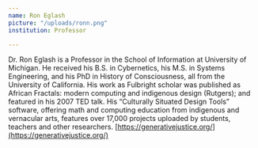```yaml
---
name: Ron Eglash
picture: "/uploads/ronn.png"
institution: Professor

---
```


Dr. Ron Eglash is a Professor in the School of Information at University of Michigan. He received his B.S. in Cybernetics, his M.S. in Systems Engineering, and his PhD in History of Consciousness, all from the University of California. His work as Fulbright scholar was published as African Fractals: modern computing and indigenous design (Rutgers); and featured in his 2007 TED talk. His “Culturally Situated Design Tools” software, offering math and computing education from indigenous and vernacular arts, features over 17,000 projects uploaded by students, teachers and other researchers. [https://generativejustice.org/](https://generativejustice.org/)
